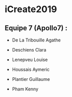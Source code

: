 # iCreate2019

## Equipe 7 (Apollo7) :

* De La Tribouille Agathe

* Deschiens Clara

* Lenepveu Louise

* Houssais Aymeric

* Plantier Guillaume

* Pham Kenny
